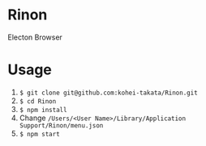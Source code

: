 # Rinon
Electon Browser

# Usage
1. `$ git clone git@github.com:kohei-takata/Rinon.git`
2. `$ cd Rinon`
3. `$ npm install`
4. Change `/Users/<User Name>/Library/Application Support/Rinon/menu.json`
5. `$ npm start`
